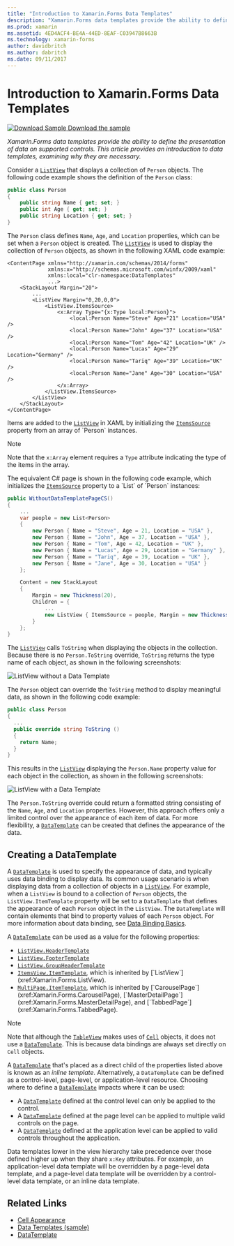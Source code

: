 ```yaml
---
title: "Introduction to Xamarin.Forms Data Templates"
description: "Xamarin.Forms data templates provide the ability to define the presentation of data on supported controls. This article provides an introduction to data templates, examining why they are necessary."
ms.prod: xamarin
ms.assetid: 4ED4ACF4-BE4A-44ED-8EAF-C03947B8663B
ms.technology: xamarin-forms
author: davidbritch
ms.author: dabritch
ms.date: 09/11/2017
---
```


# Introduction to Xamarin.Forms Data Templates

[![Download Sample](~/media/shared/download.png) Download the sample](https://docs.microsoft.com/samples/xamarin/xamarin-forms-samples/templates-datatemplates)

_Xamarin.Forms data templates provide the ability to define the presentation of data on supported controls. This article provides an introduction to data templates, examining why they are necessary._

Consider a [`ListView`](xref:Xamarin.Forms.ListView) that displays a collection of `Person` objects. The following code example shows the definition of the `Person` class:

```csharp
public class Person
{
    public string Name { get; set; }
    public int Age { get; set; }
    public string Location { get; set; }
}
```

The `Person` class defines `Name`, `Age`, and `Location` properties, which can be set when a `Person` object is created. The [`ListView`](xref:Xamarin.Forms.ListView) is used to display the collection of `Person` objects, as shown in the following XAML code example:

```xaml
<ContentPage xmlns="http://xamarin.com/schemas/2014/forms"
             xmlns:x="http://schemas.microsoft.com/winfx/2009/xaml"
             xmlns:local="clr-namespace:DataTemplates"
             ...>
    <StackLayout Margin="20">
        ...
        <ListView Margin="0,20,0,0">
            <ListView.ItemsSource>
                <x:Array Type="{x:Type local:Person}">
                    <local:Person Name="Steve" Age="21" Location="USA" />
                    <local:Person Name="John" Age="37" Location="USA" />
                    <local:Person Name="Tom" Age="42" Location="UK" />
                    <local:Person Name="Lucas" Age="29" Location="Germany" />
                    <local:Person Name="Tariq" Age="39" Location="UK" />
                    <local:Person Name="Jane" Age="30" Location="USA" />
                </x:Array>
            </ListView.ItemsSource>
        </ListView>
    </StackLayout>
</ContentPage>
```

Items are added to the [`ListView`](xref:Xamarin.Forms.ListView) in XAML by initializing the [`ItemsSource`](xref:Xamarin.Forms.ItemsView`1.ItemsSource) property from an array of `Person` instances.

> [!NOTE]
> Note that the `x:Array` element requires a `Type` attribute indicating the type of the items in the array.

The equivalent C# page is shown in the following code example, which initializes the [`ItemsSource`](xref:Xamarin.Forms.ItemsView`1.ItemsSource) property to a `List` of `Person` instances:

```csharp
public WithoutDataTemplatePageCS()
{
    ...
    var people = new List<Person>
    {
        new Person { Name = "Steve", Age = 21, Location = "USA" },
        new Person { Name = "John", Age = 37, Location = "USA" },
        new Person { Name = "Tom", Age = 42, Location = "UK" },
        new Person { Name = "Lucas", Age = 29, Location = "Germany" },
        new Person { Name = "Tariq", Age = 39, Location = "UK" },
        new Person { Name = "Jane", Age = 30, Location = "USA" }
    };

    Content = new StackLayout
    {
        Margin = new Thickness(20),
        Children = {
            ...
            new ListView { ItemsSource = people, Margin = new Thickness(0, 20, 0, 0) }
        }
    };
}
```

The [`ListView`](xref:Xamarin.Forms.ListView) calls `ToString` when displaying the objects in the collection. Because there is no `Person.ToString` override, `ToString` returns the type name of each object, as shown in the following screenshots:

![](introduction-images/no-data-template.png "ListView without a Data Template")

The `Person` object can override the `ToString` method to display meaningful data, as shown in the following code example:

```csharp
public class Person
{
  ...
  public override string ToString ()
  {
    return Name;
  }
}
```

This results in the [`ListView`](xref:Xamarin.Forms.ListView) displaying the `Person.Name` property value for each object in the collection, as shown in the following screenshots:

![](introduction-images/override-tostring.png "ListView with a Data Template")

The `Person.ToString` override could return a formatted string consisting of the `Name`, `Age`, and `Location` properties. However, this approach offers only a limited control over the appearance of each item of data. For more flexibility, a [`DataTemplate`](xref:Xamarin.Forms.DataTemplate) can be created that defines the appearance of the data.

## Creating a DataTemplate

A [`DataTemplate`](xref:Xamarin.Forms.DataTemplate) is used to specify the appearance of data, and typically uses data binding to display data. Its common usage scenario is when displaying data from a collection of objects in a [`ListView`](xref:Xamarin.Forms.ListView). For example, when a `ListView` is bound to a collection of `Person` objects, the `ListView.ItemTemplate` property will be set to a `DataTemplate` that defines the appearance of each `Person` object in the `ListView`. The `DataTemplate` will contain elements that bind to property values of each `Person` object. For more information about data binding, see [Data Binding Basics](~/xamarin-forms/xaml/xaml-basics/data-binding-basics.md).

A [`DataTemplate`](xref:Xamarin.Forms.DataTemplate) can be used as a value for the following properties:

- [`ListView.HeaderTemplate`](xref:Xamarin.Forms.ListView.HeaderTemplate)
- [`ListView.FooterTemplate`](xref:Xamarin.Forms.ListView.FooterTemplate)
- [`ListView.GroupHeaderTemplate`](xref:Xamarin.Forms.ListView.GroupHeaderTemplate)
- [`ItemsView.ItemTemplate`](xref:Xamarin.Forms.ItemsView`1), which is inherited by [`ListView`](xref:Xamarin.Forms.ListView).
- [`MultiPage.ItemTemplate`](xref:Xamarin.Forms.MultiPage`1), which is inherited by [`CarouselPage`](xref:Xamarin.Forms.CarouselPage), [`MasterDetailPage`](xref:Xamarin.Forms.MasterDetailPage), and [`TabbedPage`](xref:Xamarin.Forms.TabbedPage).

> [!NOTE]
> Note that although the [`TableView`](xref:Xamarin.Forms.TableView) makes uses of [`Cell`](xref:Xamarin.Forms.Cell) objects, it does not use a [`DataTemplate`](xref:Xamarin.Forms.DataTemplate). This is because data bindings are always set directly on `Cell` objects.

A [`DataTemplate`](xref:Xamarin.Forms.DataTemplate) that's placed as a direct child of the properties listed above is known as an *inline template*. Alternatively, a `DataTemplate` can be defined as a control-level, page-level, or application-level resource. Choosing where to define a [`DataTemplate`](xref:Xamarin.Forms.DataTemplate) impacts where it can be used:

- A [`DataTemplate`](xref:Xamarin.Forms.DataTemplate) defined at the control level can only be applied to the control.
- A [`DataTemplate`](xref:Xamarin.Forms.DataTemplate) defined at the page level can be applied to multiple valid controls on the page.
- A [`DataTemplate`](xref:Xamarin.Forms.DataTemplate) defined at the application level can be applied to valid controls throughout the application.

Data templates lower in the view hierarchy take precedence over those defined higher up when they share `x:Key` attributes. For example, an application-level data template will be overridden by a page-level data template, and a page-level data template will be overridden by a control-level data template, or an inline data template.


## Related Links

- [Cell Appearance](~/xamarin-forms/user-interface/listview/customizing-cell-appearance.md)
- [Data Templates (sample)](https://docs.microsoft.com/samples/xamarin/xamarin-forms-samples/templates-datatemplates)
- [DataTemplate](xref:Xamarin.Forms.DataTemplate)
